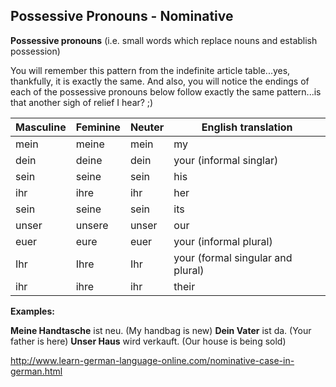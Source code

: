 ## Possessive Pronouns - Nominative

**Possessive pronouns** 
(i.e. small words which replace nouns and establish possession)

You will remember this pattern from the indefinite article table...yes, thankfully, it is exactly the same. And also, you will notice the endings of each of the possessive pronouns below follow exactly the same pattern...is that another sigh of relief I hear? ;)

| Masculine | Feminine | Neuter | English translation               |
| --------- | -------- | ------ | --------------------------------- |
| mein      | meine    | mein   | my                                |
| dein      | deine    | dein   | your (informal singlar)           |
| sein      | seine    | sein   | his                               |
| ihr       | ihre     | ihr    | her                               |
| sein      | seine    | sein   | its                               |
| unser     | unsere   | unser  | our                               |
| euer      | eure     | euer   | your (informal plural)            |
| Ihr       | Ihre     | Ihr    | your (formal singular and plural) |
| ihr       | ihre     | ihr    | their                             |

**Examples:**

**Meine Handtasche** ist neu. (My handbag is new)
**Dein Vater** ist da. (Your father is here)
**Unser Haus** wird verkauft. (Our house is being sold)



http://www.learn-german-language-online.com/nominative-case-in-german.html





​                    